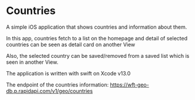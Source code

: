 # Countries

A simple iOS application that shows countries and information about them.

In this app, countries fetch to a list on the homepage and detail of selected countries can be seen as detail card on another View

Also, the selected country can be saved/removed from a saved list which is seen in another View.

The application is written with swift on Xcode v13.0

The endpoint of the countries information: https://wft-geo-db.p.rapidapi.com/v1/geo/countries
